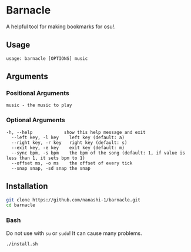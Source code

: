 # Barnacle

A helpful tool for making bookmarks for osu!.

## Usage

~~~ text
usage: barnacle [OPTIONS] music
~~~

## Arguments

### Positional Arguments

~~~ text
music - the music to play
~~~

### Optional Arguments

~~~ text
-h, --help            show this help message and exit
  --left key, -l key    left key (default: a)
  --right key, -r key   right key (default: s)
  --exit key, -e key    exit key (default: m)
  --sync bpm, -s bpm    the bpm of the song (default: 1, if value is less than 1, it sets bpm to 1)
  --offset ms, -o ms    the offset of every tick
  --snap snap, -sd snap the snap
~~~

## Installation

~~~ bash
git clone https://github.com/nanashi-1/barnacle.git
cd barnacle
~~~

### Bash

Do not use with `su` or `sudo`! It can cause many problems.

~~~ bash
./install.sh
~~~
